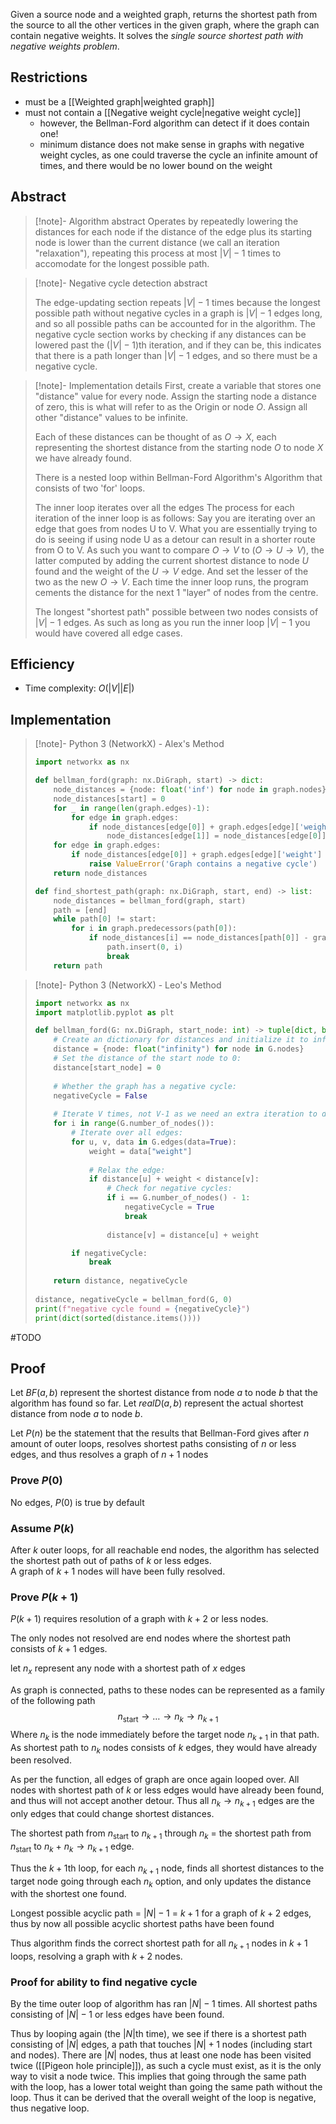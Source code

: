 Given a source node and a weighted graph, returns the shortest path from the source to all the other vertices in the given graph, where the graph can contain negative weights. It solves the *single source shortest path with negative weights problem*.
## Restrictions
- must be a [[Weighted graph|weighted graph]]
- must not contain a [[Negative weight cycle|negative weight cycle]]
	- however, the Bellman-Ford algorithm can detect if it does contain one!
	- minimum distance does not make sense in graphs with negative weight cycles, as one could traverse the cycle an infinite amount of times, and there would be no lower bound on the weight
## Abstract
> [!note]- Algorithm abstract
> Operates by repeatedly lowering the distances for each node if the distance of the edge plus its starting node is lower than the current distance (we call an iteration "relaxation"), repeating this process at most $|V|-1$ times to accomodate for the longest possible path.

> [!note]- Negative cycle detection abstract
> 
> The edge-updating section repeats $|V|-1$ times because the longest possible path without negative cycles in a graph is $|V|-1$ edges long, and so all possible paths can be accounted for in the algorithm. The negative cycle section works by checking if any distances can be lowered past the ($|V|-1$)th iteration, and if they can be, this indicates that there is a path longer than $|V|-1$ edges, and so there must be a negative cycle.

> [!note]- Implementation details
> First, create a variable that stores one "distance" value for every node. Assign the starting node a distance of zero, this is what will refer to as the Origin or node $O$. Assign all other "distance" values to be infinite.
> 
> Each of these distances can be thought of as $O\to X$, each representing the shortest distance from the starting node $O$ to node $X$ we have already found.
> 
> There is a nested loop within Bellman-Ford Algorithm's Algorithm that consists of two 'for' loops.
> 
> The inner loop iterates over all the edges
> The process for each iteration of the inner loop is as follows: 
> Say you are iterating over an edge that goes from nodes U to V. What you are essentially trying to do is seeing if using node U as a detour can result in a shorter route from O to V.
> As such you want to compare  $O\to V$ to $(O\to U\to V)$, the latter computed by adding the current shortest distance to node $U$ found and the weight of the $U \to V$ edge. And set the lesser of the two as the new $O\to V$.
> Each time the inner loop runs, the program cements the distance for the next 1 "layer" of nodes from the centre.
> 
> The longest "shortest path" possible between two nodes consists of $|V|-1$ edges. As such as long as you run the inner loop $|V|-1$ you would have covered all edge cases.
> 
## Efficiency
- Time complexity: $O(|V||E|)$
## Implementation
> [!note]- Python 3 (NetworkX) - Alex's Method
> ```python
> import networkx as nx
> 
> def bellman_ford(graph: nx.DiGraph, start) -> dict:
>     node_distances = {node: float('inf') for node in graph.nodes}
>     node_distances[start] = 0
>     for _ in range(len(graph.edges)-1):
>         for edge in graph.edges:
>             if node_distances[edge[0]] + graph.edges[edge]['weight'] < node_distances[edge[1]]:
>                 node_distances[edge[1]] = node_distances[edge[0]] + graph.edges[edge]['weight']
>     for edge in graph.edges:
>         if node_distances[edge[0]] + graph.edges[edge]['weight'] < node_distances[edge[1]]:
>             raise ValueError('Graph contains a negative cycle')
>     return node_distances
> 
> def find_shortest_path(graph: nx.DiGraph, start, end) -> list:
>     node_distances = bellman_ford(graph, start)
>     path = [end]
>     while path[0] != start:
>         for i in graph.predecessors(path[0]):
>             if node_distances[i] == node_distances[path[0]] - graph.edges[i,path[0]]['weight']:
>                 path.insert(0, i)
>                 break
>     return path
> ```

> [!note]- Python 3 (NetworkX) - Leo's Method
> ```python
> import networkx as nx
> import matplotlib.pyplot as plt
> 
> def bellman_ford(G: nx.DiGraph, start_node: int) -> tuple[dict, bool]:
>     # Create an dictionary for distances and initialize it to infinity for all nodes:
>     distance = {node: float("infinity") for node in G.nodes}
>     # Set the distance of the start node to 0:
>     distance[start_node] = 0
>     
>     # Whether the graph has a negative cycle:
>     negativeCycle = False
>     
>     # Iterate V times, not V-1 as we need an extra iteration to detect negative cycles:
>     for i in range(G.number_of_nodes()):
>         # Iterate over all edges:
>         for u, v, data in G.edges(data=True):
>             weight = data["weight"]
>             
>             # Relax the edge:
>             if distance[u] + weight < distance[v]:
>                 # Check for negative cycles:
>                 if i == G.number_of_nodes() - 1:
>                     negativeCycle = True
>                     break
>                 
>                 distance[v] = distance[u] + weight
> 
>         if negativeCycle:
>             break
>         
>     return distance, negativeCycle
>     
> distance, negativeCycle = bellman_ford(G, 0)
> print(f"negative cycle found = {negativeCycle}")
> print(dict(sorted(distance.items())))
> ```



#TODO
## Proof

Let $BF(a,b)$ represent the shortest distance from node $a$ to node $b$ that the algorithm has found so far.
Let $realD(a,b)$ represent the actual shortest distance from node $a$ to node $b$.

Let $P(n)$ be the statement that the results that Bellman-Ford gives after $n$ amount of outer loops, resolves shortest paths consisting of $n$ or less edges, and thus resolves a graph of $n+1$  nodes



### Prove $P(0)$
No edges, $P(0)$ is true by default
### Assume $P(k)$

After $k$ outer loops, for all reachable end nodes, the algorithm has selected the shortest path out of paths of $k$ or less edges.  
A graph of $k+1$  nodes will have been fully resolved. 


### Prove $P(k+1)$

$P(k+1)$ requires resolution of a graph with $k+2$ or less nodes.

The only nodes not resolved are end nodes where the shortest path consists of $k+1$ edges.

let $n_x$ represent any node with a shortest path of $x$ edges

As graph is connected, paths to these nodes can be represented as a family of the following path
$$n_{\text{start}} \to
\dots \to n_{k} \to n_{k+1}
$$
Where $n_{k}$ is the node immediately before the target node $n_{k+1}$ in that path.
As shortest path to $n_k$ nodes consists of $k$ edges, they would have already been resolved.

As per the function, all edges of graph are once again looped over. 
All nodes with shortest path of $k$ or less edges would have already been found, and thus will not accept another detour.
Thus all $n_k \to n_{k+1}$ edges are the only edges that could change shortest distances.

The shortest path from $n_{\text{start}}$ to $n_{k+1}$ through $n_k$ = the shortest path from  $n_{\text{start}}$ to $n_{k}$  + $n_k \to n_{k+1}$ edge.

Thus the $k+1$th loop, for each $n_{k+1}$ node, finds all shortest distances to the target node going through each $n_k$ option, and only updates the distance with the shortest one found.

Longest possible acyclic path = $|N|-1$ = $k+1$  for a graph of $k+2$ edges, thus by now all possible acyclic shortest paths have been found 

Thus algorithm finds the correct shortest path for all $n_{k+1}$ nodes in $k+1$ loops, resolving a graph with $k+2$ nodes.






### Proof for ability to find negative cycle

By the time outer loop of algorithm has ran $|N|-1$ times. All shortest paths consisting of $|N|-1$ or less edges have been found.

Thus by looping again (the $|N|$th time), we see if there is a shortest path consisting of $|N|$ edges, a path that touches $|N|+1$ nodes (including start and nodes).
There are $|N|$ nodes, thus at least one node has been visited twice ([[Pigeon hole principle]]), as such a cycle must exist, as it is the only way to visit a node twice.
This implies that going through the same path with the loop, has a lower total weight than going the same path without the loop.
Thus it can be derived that the overall weight of the loop is negative, thus negative loop.


